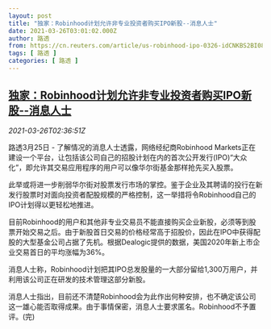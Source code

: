```yaml
---
layout: post
title: "独家：Robinhood计划允许非专业投资者购买IPO新股--消息人士"
date: 2021-03-26T03:01:02.000Z
author: 路透
from: https://cn.reuters.com/article/us-robinhood-ipo-0326-idCNKBS2BI08C
tags: [ 路透 ]
categories: [ 路透 ]
---
```

<!--1616727662000-->
[独家：Robinhood计划允许非专业投资者购买IPO新股--消息人士](https://cn.reuters.com/article/us-robinhood-ipo-0326-idCNKBS2BI08C)
------

<div>
<div><i>2021-03-26T02:36:51Z</i></div><p>路透3月25日 - 了解情况的消息人士透露，网络经纪商Robinhood Markets正在建设一个平台，让包括该公司自己的招股计划在内的首次公开发行(IPO)“大众化”，即允许其交易应用程序的用户可以像华尔街基金那样抢先买入股票。</p><p>此举或将进一步削弱华尔街对股票发行市场的掌控。鉴于企业及其聘请的投行在新发行股票时对面向投资者配股规模的严格控制，这一举措将令Robinhood自己的IPO计划得以更轻松地推进。</p><p>目前Robinhood的用户和其他非专业交易员不能直接购买企业新股，必须等到股票开始交易之后。由于新股首日交易的价格经常高于招股价，因此在IPO中获得配股的大型基金公司占据了先机。根据Dealogic提供的数据，美国2020年新上市企业交易首日的平均涨幅为36%。</p><p>消息人士称，Robinhood计划把其IPO总发股量的一大部分留给1,300万用户，并利用该公司正在研发的技术管理这部分新股。</p><p>消息人士指出，目前还不清楚Robinhood会为此作出何种安排，也不确定该公司这一雄心能否取得成果。由于事情保密，消息人士要求匿名。Robinhood不予置评。(完)</p>
</div>
